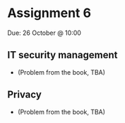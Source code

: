 # Assignment 6
Due: 26 October @ 10:00

## IT security management

  * (Problem from the book, TBA)

## Privacy

  * (Problem from the book, TBA)
